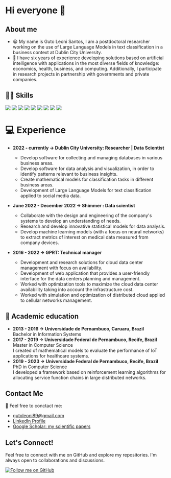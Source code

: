 # Hi everyone 👋
## About me
- 😀 My name is Guto Leoni Santos, I am a postdoctoral researcher working on the use of Large Language Models in text classification in a business context at Dublin City University. 
- 🔭 I have six years of experience developing solutions based on artificial intelligence with applications in the most diverse fields of knowledge: economics, health, business, and computing. Additionally, I participate in research projects in partnership with governments and private companies.

<!--
I have a Bachelor's degree in Information Systems from the Universidade of Pernambuco, a Master's degree and a PhD in Computer Science from the Universidade Federal de Pernambuco. In my undergraduate work, I worked with performance evaluation of virtualization technologies, comparing different virtualizers for the allocation of a 3D reconstruction application. In my master's degree, I developed mathematical models to evaluate the performance of IoT applications for healthcare systems. Finally, in my PhD, I developed a framework based on reinforcement learning algorithms for allocating service function chains in large distributed networks.
In parallel to my research, I worked on several research projects that focus on software development. I worked with web systems development with Angular and type script for the frontend, as well as rest APIs in Java and Python for the backend.
-->

<!--
---

[![trophy](https://github-profile-trophy.vercel.app/?username=thomas210&theme=darkhub)](https://github.com/thomas210/github-profile-trophy)

---
-->

## 👩‍💻 Skills
<!-- You can get badges here: https://github.com/Ileriayo/markdown-badges -->
<div>
  <img src="https://img.shields.io/badge/Python-3776AB?style=for-the-badge&logo=python&logoColor=white" target="_blank">
  <img src="https://img.shields.io/badge/scikit_learn-F7931E?style=for-the-badge&logo=scikit-learn&logoColor=white" target="_blank">
  <img src="https://img.shields.io/badge/Numpy-777BB4?style=for-the-badge&logo=numpy&logoColor=white" target="_blank">
  <img src="https://img.shields.io/badge/Pandas-2C2D72?style=for-the-badge&logo=pandas&logoColor=white" target="_blank">
  <img src="https://img.shields.io/badge/chatGPT-74aa9c?style=for-the-badge&logo=openai&logoColor=white" target="_blank">
  <img src="https://img.shields.io/badge/Keras-%23D00000.svg?style=for-the-badge&logo=Keras&logoColor=white" target="_blank">
  <img src="https://img.shields.io/badge/PyTorch-%23EE4C2C.svg?style=for-the-badge&logo=PyTorch&logoColor=white" target="_blank">
  <img src="https://img.shields.io/badge/kubernetes-%23326ce5.svg?style=for-the-badge&logo=kubernetes&logoColor=white" target="_blank">
  <img src="https://img.shields.io/badge/LaTeX-47A141?style=for-the-badge&logo=LaTeX&logoColor=white" target="_blank">
  <!--   <img src="https://img.shields.io/badge/TensorFlow-FF6F00?style=for-the-badge&logo=tensorflow&logoColor=white" target="_blank"> -->
</div>


<!--
## Projects
<div>
Highlight some of the projects you're currently working on or have contributed to in the past. Provide brief descriptions and links to the repositories.

1. **Project 1:** Description of the project. [Link](link-to-project)
2. **Project 2:** Description of the project. [Link](link-to-project)
3. **Project 3:** Description of the project. [Link](link-to-project)
</div>
-->

# 💻 Experience
- **2022 - currently → Dublin City University: Researcher | Data Scientist**
  * Develop software for collecting and managing databases in various business areas.
  * Develop software for data analysis and visualization, in order to identify patterns relevant to business insights.
  * Create mathematical models for classification tasks in different business areas.
  * Development of Large Language Models for text classification applied to social media data.

- **June 2022 - December 2022  → Shimmer : Data scientist**
  * Collaborate with the design and engineering of the company's systems to develop an understanding of needs.
  * Research and develop innovative statistical models for data analysis.
  * Develop machine learning models (with a focus on neural networks) to extract metrics of interest on medical data measured from company devices.
  
- **2016 - 2022 → GPRT: Technical manager**
  * Development and research solutions for cloud data center management with focus on availability.
  * Development of web application that provides a user-friendly interface for the data centers planning and management.
  * Worked with optimization tools to maximize the cloud data center availability taking into account the infrastructure cost.
  * Worked with simulation and optimization of distributed cloud applied to cellular networks management.

##  📖 Academic education
- **2013 - 2016 → Universidade de Pernambuco, Caruaru, Brazil** <br> Bachelor in Information Systems <br>
- **2017 - 2019 → Universidade Federal de Pernambuco, Recife, Brazil** <br> Master in Computer Science <br> I created of mathematical models to evaluate the performance of IoT applications for healthcare systems.
- **2019 - 2023 → Universidade Federal de Pernambuco, Recife, Brazil** <br> PhD in Computer Science <br> I developed a framework based on reinforcement learning algorithms for allocating service function chains in large distributed networks.

## Contact Me
🤗 Feel free to conctact me:

- gutoleoni89@gmail.com
- [LinkedIn Profile](https://www.linkedin.com/in/guto-leoni-santos-32064910b/)
- [Google Scholar: my scientific papers](https://scholar.google.com/citations?user=ZxbRwRMAAAAJ&hl=pt-BR&oi=ao)


## Let's Connect!

Feel free to connect with me on GitHub and explore my repositories. I'm always open to collaborations and discussions.

[![Follow me on GitHub](https://img.shields.io/github/followers/GutoL?style=social)](https://github.com/GutoL)



<!--
**GutoL/GutoL** is a ✨ _special_ ✨ repository because its `README.md` (this file) appears on your GitHub profile.

Here are some ideas to get you started:

- 🔭 I’m currently working on ...
- 🌱 I’m currently learning ...
- 👯 I’m looking to collaborate on ...
- 🤔 I’m looking for help with ...
- 💬 Ask me about ...
- 📫 How to reach me: ...
- 😄 Pronouns: ...
- ⚡ Fun fact: ...
-->

